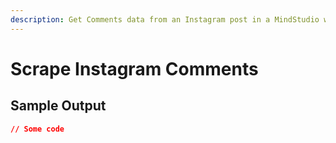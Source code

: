 ```yaml
---
description: Get Comments data from an Instagram post in a MindStudio workflow
---
```


# Scrape Instagram Comments

## Sample Output

```json
// Some code
```
